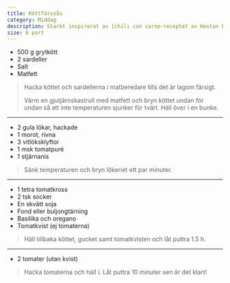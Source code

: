 ```yaml
---
title: Köttfärssås
category: Middag
description: Starkt inspirerat av [chili con carne-receptet av Heston Blumenthal](hestons_chili_con_carne.html).
size: 6 port
---
```


- 500 g grytkött
- 2 sardeller
- Salt
- Matfett

> Hacka köttet och sardellerna i matberedare tills det är lagom färsigt.
> 
> Värm en gjutjärnskastrull med matfett och bryn köttet undan för undan så att inte temperaturen sjunker för tvärt. Häll över i en bunke.

---

- 2 gula lökar, hackade
- 1 morot, rivna
- 3 vitlöksklyftor
- 1 msk tomatpuré
- 1 stjärnanis

> Sänk temperaturen och bryn lökeriet ett par minuter.

---

- 1 tetra tomatkross
- 2 tsk socker
- En skvätt soja
- Fond eller buljongtärning
- Basilika och oregano
- Tomatkvist (ej tomaterna)

> Häll tillbaka köttet, gucket samt tomatkvisten och låt puttra 1.5 h.

---

- 2 tomater (utan kvist)

> Hacka tomaterna och häll i. Låt puttra 10 minuter sen är det klart!
